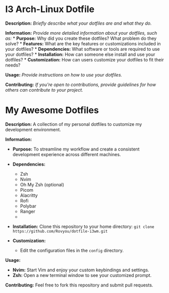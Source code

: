 # I3 Arch-Linux Dotfile

**Description:**
*Briefly describe what your dotfiles are and what they do.*

**Information:**
*Provide more detailed information about your dotfiles, such as:*
    * **Purpose:** Why did you create these dotfiles? What problem do they solve?
    * **Features:** What are the key features or customizations included in your dotfiles?
    * **Dependencies:** What software or tools are required to use your dotfiles?
    * **Installation:** How can someone else install and use your dotfiles?
    * **Customization:** How can users customize your dotfiles to fit their needs?

**Usage:**
*Provide instructions on how to use your dotfiles.*

**Contributing:**
*If you're open to contributions, provide guidelines for how others can contribute to your project.*


# My Awesome Dotfiles

**Description:**
A collection of my personal dotfiles to customize my development environment.

**Information:**
* **Purpose:** To streamline my workflow and create a consistent development experience across different machines.
* **Dependencies:**
    * Zsh
    * Nvim
    * Oh My Zsh (optional)
    * Picom
    * Alacritty
    * Rofi
    * Polybar
    * Ranger
    * 
* **Installation:**
       Clone this repository to your home directory:
       ```
       git clone https://github.com/Rovyou/dotfile-i3wm.git
       ```

* **Customization:**
    * Edit the configuration files in the `config` directory.

**Usage:**
* **Nvim:** Start Vim and enjoy your custom keybindings and settings.
* **Zsh:** Open a new terminal window to see your customized prompt.

**Contributing:**
Feel free to fork this repository and submit pull requests.

